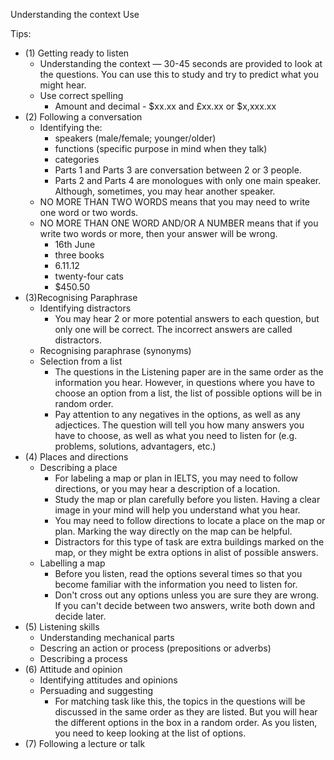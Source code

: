 Understanding the context
Use


Tips: 
- (1) Getting ready to listen
	- Understanding the context — 30-45 seconds are provided to look at the questions. You can use this to study and try to predict what you might hear.
	- Use correct spelling
		- Amount and decimal - $xx.xx and £xx.xx or $x,xxx.xx
- (2) Following a conversation
	- Identifying the:
		- speakers (male/female; younger/older)
		- functions (specific purpose in mind when they talk)
		- categories
		- Parts 1 and Parts 3 are conversation between 2 or 3 people. 
		- Parts 2 and Parts 4 are monologues with only one main speaker. Although, sometimes, you may hear another speaker. 
	- NO MORE THAN TWO WORDS means that you may need to write one word or two words. 
	- NO MORE THAN ONE WORD AND/OR A NUMBER means that if you write two words or more, then your answer will be wrong. 
		- 16th June
		- three books
		- 6.11.12
		- twenty-four cats
		- $450.50 
- (3)Recognising Paraphrase
	- Identifying distractors
		- You may hear 2 or more potential answers to each question, but only one will be correct. The incorrect answers are called distractors. 
	- Recognising paraphrase (synonyms)
	- Selection from a list
		- The questions in the Listening paper are in the same order as the information you hear. However, in questions where you have to choose an option from a list, the list of possible options will be in random order.
		- Pay attention to any negatives in the options, as well as any adjectices. The question will tell you how many answers you have to choose, as well as what you need to listen for (e.g. problems, solutions, advantagers, etc.)
- (4) Places and directions
	- Describing a place
		- For labeling a map or plan in IELTS, you may need to follow directions, or you may hear a description of a location. 
		- Study the map or plan carefully before you listen. Having a clear image in your mind will help you understand what you hear. 
		- You may need to follow directions to locate a place on the map or plan. Marking the way directly on the map can be helpful. 
		- Distractors for this type of task are extra buildings marked on the map, or they might be extra options in alist of possible answers.
	- Labelling a map
		- Before you listen, read the options several times so that you become familiar with the information you need to listen for. 
		- Don't cross out any options unless you are sure they are wrong. If you can't decide between two answers, write both down and decide later. 
- (5) Listening skills
	- Understanding mechanical parts 
	- Descring an action or process (prepositions or adverbs)
	- Describing a process
- (6) Attitude and opinion
	- Identifying attitudes and opinions
	- Persuading and suggesting
		- For matching task like this, the topics in the questions will be discussed in the same order as they are listed. But you will hear the different options in the box in a random order. As you listen, you need to keep looking at the list of options. 
- (7) Following a lecture or talk
